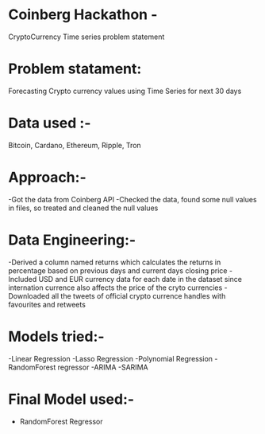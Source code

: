 # Coinberg Hackathon - 
CryptoCurrency Time series problem statement

# Problem statament: 
Forecasting Crypto currency values using Time Series for next 30 days

# Data used :- 
Bitcoin, Cardano, Ethereum, Ripple, Tron

# Approach:-
-Got the data from Coinberg API
-Checked the data, found some null values in files, so treated and cleaned the null values

# Data Engineering:-
-Derived a column named returns which calculates the returns in percentage based on previous days and current days closing price
-Included USD and EUR currency data for each date in the dataset since internation currence also affects the price of the cryto currencies
-Downloaded all the tweets of official crypto currence handles with favourites and retweets

# Models tried:-
-Linear Regression
-Lasso Regression
-Polynomial Regression
-RandomForest regressor
-ARIMA
-SARIMA

# Final Model used:-
- RandomForest Regressor
